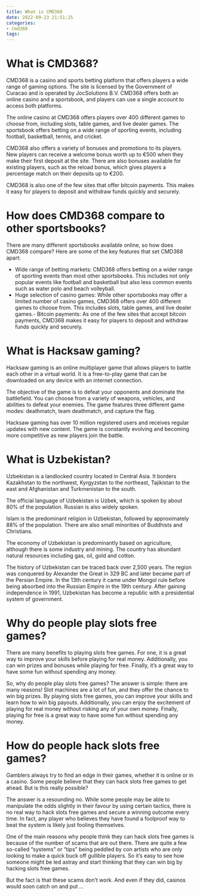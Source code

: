 ```yaml
---
title: What is CMD368
date: 2022-09-23 21:51:25
categories:
- Cmd368
tags:
---
```



#  What is CMD368?

CMD368 is a casino and sports betting platform that offers players a wide range of gaming options. The site is licensed by the Government of Curacao and is operated by JocSolutions B.V. CMD368 offers both an online casino and a sportsbook, and players can use a single account to access both platforms.

The online casino at CMD368 offers players over 400 different games to choose from, including slots, table games, and live dealer games. The sportsbook offers betting on a wide range of sporting events, including football, basketball, tennis, and cricket.

CMD368 also offers a variety of bonuses and promotions to its players. New players can receive a welcome bonus worth up to €500 when they make their first deposit at the site. There are also bonuses available for existing players, such as the reload bonus, which gives players a percentage match on their deposits up to €200.

CMD368 is also one of the few sites that offer bitcoin payments. This makes it easy for players to deposit and withdraw funds quickly and securely.

# How does CMD368 compare to other sportsbooks?

There are many different sportsbooks available online, so how does CMD368 compare? Here are some of the key features that set CMD368 apart:

- Wide range of betting markets: CMD368 offers betting on a wider range of sporting events than most other sportsbooks. This includes not only popular events like football and basketball but also less common events such as water polo and beach volleyball.
- Huge selection of casino games: While other sportsbooks may offer a limited number of casino games, CMD368 offers over 400 different games to choose from. This includes slots, table games, and live dealer games.- Bitcoin payments: As one of the few sites that accept bitcoin payments, CMD368 makes it easy for players to deposit and withdraw funds quickly and securely.

#  What is Hacksaw gaming?

Hacksaw gaming is an online multiplayer game that allows players to battle each other in a virtual world. It is a free-to-play game that can be downloaded on any device with an internet connection.

The objective of the game is to defeat your opponents and dominate the battlefield. You can choose from a variety of weapons, vehicles, and abilities to defeat your enemies. The game features three different game modes: deathmatch, team deathmatch, and capture the flag.

Hacksaw gaming has over 10 million registered users and receives regular updates with new content. The game is constantly evolving and becoming more competitive as new players join the battle.

#  What is Uzbekistan?

Uzbekistan is a landlocked country located in Central Asia. It borders Kazakhstan to the northwest, Kyrgyzstan to the northeast, Tajikistan to the east and Afghanistan and Turkmenistan to the south.

The official language of Uzbekistan is Uzbek, which is spoken by about 80% of the population. Russian is also widely spoken.

Islam is the predominant religion in Uzbekistan, followed by approximately 88% of the population. There are also small minorities of Buddhists and Christians.

The economy of Uzbekistan is predominantly based on agriculture, although there is some industry and mining. The country has abundant natural resources including gas, oil, gold and cotton.

The history of Uzbekistan can be traced back over 2,500 years. The region was conquered by Alexander the Great in 329 BC and later became part of the Persian Empire. In the 13th century it came under Mongol rule before being absorbed into the Russian Empire in the 19th century. After gaining independence in 1991, Uzbekistan has become a republic with a presidential system of government.

#  Why do people play slots free games?

There are many benefits to playing slots free games. For one, it is a great way to improve your skills before playing for real money. Additionally, you can win prizes and bonuses while playing for free. Finally, it’s a great way to have some fun without spending any money.

So, why do people play slots free games? The answer is simple: there are many reasons! Slot machines are a lot of fun, and they offer the chance to win big prizes. By playing slots free games, you can improve your skills and learn how to win big payouts. Additionally, you can enjoy the excitement of playing for real money without risking any of your own money. Finally, playing for free is a great way to have some fun without spending any money.

#  How do people hack slots free games?

Gamblers always try to find an edge in their games, whether it is online or in a casino. Some people believe that they can hack slots free games to get ahead. But is this really possible?

The answer is a resounding no. While some people may be able to manipulate the odds slightly in their favour by using certain tactics, there is no real way to hack slots free games and secure a winning outcome every time. In fact, any player who believes they have found a foolproof way to beat the system is likely just fooling themselves.

One of the main reasons why people think they can hack slots free games is because of the number of scams that are out there. There are quite a few so-called “systems” or “tips” being peddled by con artists who are only looking to make a quick buck off gullible players. So it’s easy to see how someone might be led astray and start thinking that they can win big by hacking slots free games.

But the fact is that these scams don’t work. And even if they did, casinos would soon catch on and put ...